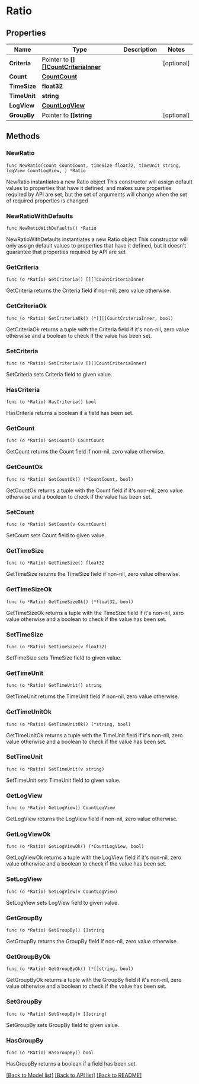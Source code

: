 # Ratio

## Properties

Name | Type | Description | Notes
------------ | ------------- | ------------- | -------------
**Criteria** | Pointer to [**[][]CountCriteriaInner**]([]CountCriteriaInner.md) |  | [optional] 
**Count** | [**CountCount**](CountCount.md) |  | 
**TimeSize** | **float32** |  | 
**TimeUnit** | **string** |  | 
**LogView** | [**CountLogView**](CountLogView.md) |  | 
**GroupBy** | Pointer to **[]string** |  | [optional] 

## Methods

### NewRatio

`func NewRatio(count CountCount, timeSize float32, timeUnit string, logView CountLogView, ) *Ratio`

NewRatio instantiates a new Ratio object
This constructor will assign default values to properties that have it defined,
and makes sure properties required by API are set, but the set of arguments
will change when the set of required properties is changed

### NewRatioWithDefaults

`func NewRatioWithDefaults() *Ratio`

NewRatioWithDefaults instantiates a new Ratio object
This constructor will only assign default values to properties that have it defined,
but it doesn't guarantee that properties required by API are set

### GetCriteria

`func (o *Ratio) GetCriteria() [][]CountCriteriaInner`

GetCriteria returns the Criteria field if non-nil, zero value otherwise.

### GetCriteriaOk

`func (o *Ratio) GetCriteriaOk() (*[][]CountCriteriaInner, bool)`

GetCriteriaOk returns a tuple with the Criteria field if it's non-nil, zero value otherwise
and a boolean to check if the value has been set.

### SetCriteria

`func (o *Ratio) SetCriteria(v [][]CountCriteriaInner)`

SetCriteria sets Criteria field to given value.

### HasCriteria

`func (o *Ratio) HasCriteria() bool`

HasCriteria returns a boolean if a field has been set.

### GetCount

`func (o *Ratio) GetCount() CountCount`

GetCount returns the Count field if non-nil, zero value otherwise.

### GetCountOk

`func (o *Ratio) GetCountOk() (*CountCount, bool)`

GetCountOk returns a tuple with the Count field if it's non-nil, zero value otherwise
and a boolean to check if the value has been set.

### SetCount

`func (o *Ratio) SetCount(v CountCount)`

SetCount sets Count field to given value.


### GetTimeSize

`func (o *Ratio) GetTimeSize() float32`

GetTimeSize returns the TimeSize field if non-nil, zero value otherwise.

### GetTimeSizeOk

`func (o *Ratio) GetTimeSizeOk() (*float32, bool)`

GetTimeSizeOk returns a tuple with the TimeSize field if it's non-nil, zero value otherwise
and a boolean to check if the value has been set.

### SetTimeSize

`func (o *Ratio) SetTimeSize(v float32)`

SetTimeSize sets TimeSize field to given value.


### GetTimeUnit

`func (o *Ratio) GetTimeUnit() string`

GetTimeUnit returns the TimeUnit field if non-nil, zero value otherwise.

### GetTimeUnitOk

`func (o *Ratio) GetTimeUnitOk() (*string, bool)`

GetTimeUnitOk returns a tuple with the TimeUnit field if it's non-nil, zero value otherwise
and a boolean to check if the value has been set.

### SetTimeUnit

`func (o *Ratio) SetTimeUnit(v string)`

SetTimeUnit sets TimeUnit field to given value.


### GetLogView

`func (o *Ratio) GetLogView() CountLogView`

GetLogView returns the LogView field if non-nil, zero value otherwise.

### GetLogViewOk

`func (o *Ratio) GetLogViewOk() (*CountLogView, bool)`

GetLogViewOk returns a tuple with the LogView field if it's non-nil, zero value otherwise
and a boolean to check if the value has been set.

### SetLogView

`func (o *Ratio) SetLogView(v CountLogView)`

SetLogView sets LogView field to given value.


### GetGroupBy

`func (o *Ratio) GetGroupBy() []string`

GetGroupBy returns the GroupBy field if non-nil, zero value otherwise.

### GetGroupByOk

`func (o *Ratio) GetGroupByOk() (*[]string, bool)`

GetGroupByOk returns a tuple with the GroupBy field if it's non-nil, zero value otherwise
and a boolean to check if the value has been set.

### SetGroupBy

`func (o *Ratio) SetGroupBy(v []string)`

SetGroupBy sets GroupBy field to given value.

### HasGroupBy

`func (o *Ratio) HasGroupBy() bool`

HasGroupBy returns a boolean if a field has been set.


[[Back to Model list]](../README.md#documentation-for-models) [[Back to API list]](../README.md#documentation-for-api-endpoints) [[Back to README]](../README.md)


